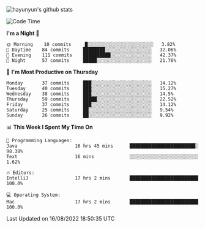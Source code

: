 
![hayunyun's github stats](https://github-readme-stats.vercel.app/api?username=hayunyun&show_icons=true)


<!--START_SECTION:waka-->
![Code Time](http://img.shields.io/badge/Code%20Time-0%20secs-blue)

**I'm a Night 🦉** 

```text
🌞 Morning    10 commits     █░░░░░░░░░░░░░░░░░░░░░░░░   3.82% 
🌆 Daytime    84 commits     ████████░░░░░░░░░░░░░░░░░   32.06% 
🌃 Evening    111 commits    ██████████░░░░░░░░░░░░░░░   42.37% 
🌙 Night      57 commits     █████░░░░░░░░░░░░░░░░░░░░   21.76%

```
📅 **I'm Most Productive on Thursday** 

```text
Monday       37 commits     ███░░░░░░░░░░░░░░░░░░░░░░   14.12% 
Tuesday      40 commits     ███░░░░░░░░░░░░░░░░░░░░░░   15.27% 
Wednesday    38 commits     ███░░░░░░░░░░░░░░░░░░░░░░   14.5% 
Thursday     59 commits     █████░░░░░░░░░░░░░░░░░░░░   22.52% 
Friday       37 commits     ███░░░░░░░░░░░░░░░░░░░░░░   14.12% 
Saturday     25 commits     ██░░░░░░░░░░░░░░░░░░░░░░░   9.54% 
Sunday       26 commits     ██░░░░░░░░░░░░░░░░░░░░░░░   9.92%

```


📊 **This Week I Spent My Time On** 

```text
💬 Programming Languages: 
Java                     16 hrs 45 mins      ████████████████████████░   98.38% 
Text                     16 mins             ░░░░░░░░░░░░░░░░░░░░░░░░░   1.62%

🔥 Editors: 
IntelliJ                 17 hrs 2 mins       █████████████████████████   100.0%

💻 Operating System: 
Mac                      17 hrs 2 mins       █████████████████████████   100.0%

```


 Last Updated on 16/08/2022 18:50:35 UTC
<!--END_SECTION:waka-->

<!--
**hayunyun/hayunyun** is a ✨ _special_ ✨ repository because its `README.md` (this file) appears on your GitHub profile.

Here are some ideas to get you started:

- 🔭 I’m currently working on ...
- 🌱 I’m currently learning ...
- 👯 I’m looking to collaborate on ...
- 🤔 I’m looking for help with ...
- 💬 Ask me about ...
- 📫 How to reach me: ...
- 😄 Pronouns: ...
- ⚡ Fun fact: ...
-->
